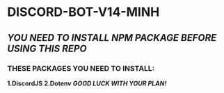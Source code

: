 # DISCORD-BOT-V14-MINH 

## ***YOU NEED TO INSTALL NPM PACKAGE BEFORE USING THIS REPO***
### **THESE PACKAGES YOU NEED TO INSTALL:**
**1.DiscordJS**
**2.Dotenv**
***GOOD LUCK WITH YOUR PLAN!***
